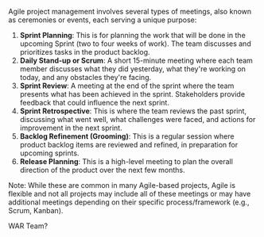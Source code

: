 Agile project management involves several types of meetings, also known as ceremonies or events, each serving a unique purpose:

1. **Sprint Planning**: This is for planning the work that will be done in the upcoming Sprint (two to four weeks of work). The team discusses and prioritizes tasks in the product backlog.
2. **Daily Stand-up or Scrum**: A short 15-minute meeting where each team member discusses what they did yesterday, what they're working on today, and any obstacles they're facing.
3. **Sprint Review**: A meeting at the end of the sprint where the team presents what has been achieved in the sprint. Stakeholders provide feedback that could influence the next sprint.
4. **Sprint Retrospective**: This is where the team reviews the past sprint, discussing what went well, what challenges were faced, and actions for improvement in the next sprint.
5. **Backlog Refinement (Grooming)**: This is a regular session where product backlog items are reviewed and refined, in preparation for upcoming sprints.
6. **Release Planning**: This is a high-level meeting to plan the overall direction of the product over the next few months.

Note: While these are common in many Agile-based projects, Agile is flexible and not all projects may include all of these meetings or may have additional meetings depending on their specific process/framework (e.g., Scrum, Kanban).


WAR Team? 
